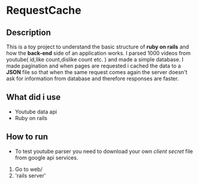 # RequestCache
## Description
  This is a toy project to understand the basic structure of **ruby on rails** and how the **back-end** side of an application works. I parsed 1000 videos from youtube( id,like count,dislike count etc. ) and made a simple database. I made pagination and when pages are requested i cached the data to a **JSON** file so that when the same request comes again the server doesn't ask for information from database and therefore responses are faster.
## What did i use
* Youtube data api
* Ruby on rails
## How to run
* To test youtube parser you need to download your own *client secret* file from google api services.
1. Go to web/
2. 'rails server'

